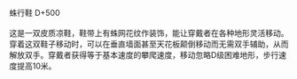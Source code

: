 <title>蛛行鞋</title>
<meta name="GENERATOR" content="WinCHM">
<meta http-equiv="Content-Type" content="text/html; charset=gb2312">
<br>蛛行鞋 D+500
<br>
<br>这是一双皮质凉鞋，鞋带上有蛛网花纹作装饰，能让穿戴者在各种地形灵活移动。
<br>穿着这双鞋子移动时，可以在垂直墙面甚至天花板颠倒移动而无需双手辅助，从而解放双手。穿戴者获得等于基本速度的攀爬速度，移动忽略D级困难地形，步行速度提高10米。
<br>